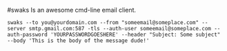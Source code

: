 #swaks
Is an awesome cmd-line email client.

    swaks --to you@yourdomain.com --from "someemail@someplace.com" --server smtp.gmail.com:587 -tls --auth-user someemail@someplace.com --auth-password 'YOURPASSWORDGOESHERE' --header "Subject: Some subject" --body 'This is the body of the message dude!'
